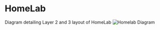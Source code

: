 # HomeLab
Diagram detailing Layer 2 and 3 layout of HomeLab
![Homelab Diagram](https://user-images.githubusercontent.com/47139938/142177337-6b90c428-9a0e-446e-a857-8fd7bb4ead4f.PNG)
